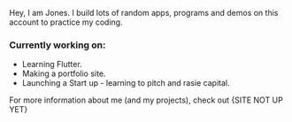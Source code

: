 Hey, I am Jones. I build lots of random apps, programs and demos on this account to practice my coding.

### Currently working on:
- Learning Flutter.
- Making a portfolio site.
- Launching a Start up - learning to pitch and rasie capital.

For more information about me (and my projects), check out {SITE NOT UP YET}

